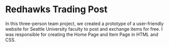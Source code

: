 # Redhawks Trading Post
In this three-person team project, we created a prototype of a user-friendly website for Seattle University faculty to post and exchange items for free. I was responsible for creating the Home Page and Item Page in HTML and CSS. 

